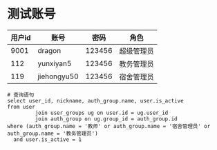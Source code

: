 # 测试账号

| 用户id | 账号     | 密码     | 角色    |
|------|--------|--------|-------|
| 9001 | dragon | 123456 | 超级管理员 |
| 112  | yunxiyan5   | 123456 | 教务管理员 |
| 119  | jiehongyu50   | 123456 | 宿舍管理员 |

```mysql
# 查询语句
select user_id, nickname, auth_group.name, user.is_active
from user
         join user_groups ug on user.id = ug.user_id
         join auth_group on ug.group_id = auth_group.id
where (auth_group.name = '教师' or auth_group.name = '宿舍管理员' or auth_group.name = '教务管理员')
  and user.is_active = 1
```